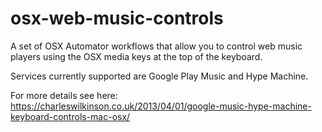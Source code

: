 # osx-web-music-controls
A set of OSX Automator workflows that allow you to control web music players using the OSX media keys at the top of the keyboard.

Services currently supported are Google Play Music and Hype Machine.

For more details see here: https://charleswilkinson.co.uk/2013/04/01/google-music-hype-machine-keyboard-controls-mac-osx/
